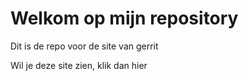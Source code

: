 # Welkom op mijn repository

Dit is de repo voor de site van gerrit

Wil je deze site zien, klik dan hier
